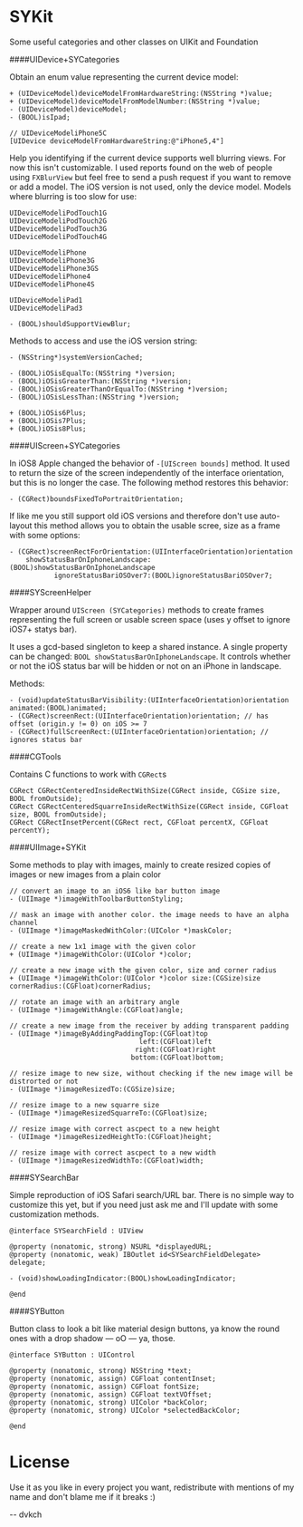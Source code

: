 SYKit
=======


Some useful categories and other classes on UIKit and Foundation


####UIDevice+SYCategories

Obtain an enum value representing the current device model:

	+ (UIDeviceModel)deviceModelFromHardwareString:(NSString *)value;
	+ (UIDeviceModel)deviceModelFromModelNumber:(NSString *)value;
	- (UIDeviceModel)deviceModel;
	- (BOOL)isIpad;

	// UIDeviceModeliPhone5C
	[UIDevice deviceModelFromHardwareString:@"iPhone5,4"]


Help you identifying if the current device supports well blurring views. For now this isn't customizable. I used reports found on the web of people using `FXBlurView` but feel free to send a push request if you want to remove or add a model. The iOS version is not used, only the device model. Models where blurring is too slow for use:

	UIDeviceModeliPodTouch1G
	UIDeviceModeliPodTouch2G
	UIDeviceModeliPodTouch3G
	UIDeviceModeliPodTouch4G
	
	UIDeviceModeliPhone
	UIDeviceModeliPhone3G
	UIDeviceModeliPhone3GS
	UIDeviceModeliPhone4
	UIDeviceModeliPhone4S
	
	UIDeviceModeliPad1
	UIDeviceModeliPad3
 
	- (BOOL)shouldSupportViewBlur;


Methods to access and use the iOS version string:

	- (NSString*)systemVersionCached;

	- (BOOL)iOSisEqualTo:(NSString *)version;
	- (BOOL)iOSisGreaterThan:(NSString *)version;
	- (BOOL)iOSisGreaterThanOrEqualTo:(NSString *)version;
	- (BOOL)iOSisLessThan:(NSString *)version;
	
	+ (BOOL)iOSis6Plus;
	+ (BOOL)iOSis7Plus;
	+ (BOOL)iOSis8Plus;

####UIScreen+SYCategories

In iOS8 Apple changed the behavior of `-[UIScreen bounds]` method. It used to return the size of the screen independently of the interface orientation, but this is no longer the case. The following method restores this behavior:

	- (CGRect)boundsFixedToPortraitOrientation;

If like me you still support old iOS versions and therefore don't use auto-layout this method allows you to obtain the usable scree, size as a frame with some options:

	- (CGRect)screenRectForOrientation:(UIInterfaceOrientation)orientation
    	showStatusBarOnIphoneLandscape:(BOOL)showStatusBarOnIphoneLandscape
        	   ignoreStatusBariOSOver7:(BOOL)ignoreStatusBariOSOver7;


####SYScreenHelper

Wrapper around `UIScreen (SYCategories)` methods to create frames representing the full screen or usable screen space (uses y offset to ignore iOS7+ statys bar). 

It uses a gcd-based singleton to keep a shared instance. A single property can be changed: `BOOL showStatusBarOnIphoneLandscape`. It controls whether or not the iOS status bar will be hidden or not on an iPhone in landscape.

Methods:

	- (void)updateStatusBarVisibility:(UIInterfaceOrientation)orientation animated:(BOOL)animated;
	- (CGRect)screenRect:(UIInterfaceOrientation)orientation; // has offset (origin.y != 0) on iOS >= 7
	- (CGRect)fullScreenRect:(UIInterfaceOrientation)orientation; // ignores status bar

####CGTools

Contains C functions to work with `CGRect`s

	CGRect CGRectCenteredInsideRectWithSize(CGRect inside, CGSize size, BOOL fromOutside);
	CGRect CGRectCenteredSquarreInsideRectWithSize(CGRect inside, CGFloat size, BOOL fromOutside);
	CGRect CGRectInsetPercent(CGRect rect, CGFloat percentX, CGFloat percentY);

####UIImage+SYKit

Some methods to play with images, mainly to create resized copies of images or new images from a plain color

	// convert an image to an iOS6 like bar button image
	- (UIImage *)imageWithToolbarButtonStyling;

	// mask an image with another color. the image needs to have an alpha channel
	- (UIImage *)imageMaskedWithColor:(UIColor *)maskColor;

	// create a new 1x1 image with the given color
	+ (UIImage *)imageWithColor:(UIColor *)color;

	// create a new image with the given color, size and corner radius
	+ (UIImage *)imageWithColor:(UIColor *)color size:(CGSize)size cornerRadius:(CGFloat)cornerRadius;

	// rotate an image with an arbitrary angle
	- (UIImage *)imageWithAngle:(CGFloat)angle;

	// create a new image from the receiver by adding transparent padding
	- (UIImage *)imageByAddingPaddingTop:(CGFloat)top
	                                left:(CGFloat)left
	                               right:(CGFloat)right
	                              bottom:(CGFloat)bottom;

	// resize image to new size, without checking if the new image will be distrorted or not
	- (UIImage *)imageResizedTo:(CGSize)size;
	
	// resize image to a new squarre size
	- (UIImage *)imageResizedSquarreTo:(CGFloat)size;
	
	// resize image with correct ascpect to a new height
	- (UIImage *)imageResizedHeightTo:(CGFloat)height;
	
	// resize image with correct ascpect to a new width
	- (UIImage *)imageResizedWidthTo:(CGFloat)width;


####SYSearchBar

Simple reproduction of iOS Safari search/URL bar. There is no simple way to customize this yet, but if you need just ask me and I'll update with some customization methods.

	@interface SYSearchField : UIView
	
	@property (nonatomic, strong) NSURL *displayedURL;
	@property (nonatomic, weak) IBOutlet id<SYSearchFieldDelegate> delegate;
	
	- (void)showLoadingIndicator:(BOOL)showLoadingIndicator;
	
	@end


####SYButton

Button class to look a bit like material design buttons, ya know the round ones with a drop shadow — oO — ya, those.

	@interface SYButton : UIControl
	
	@property (nonatomic, strong) NSString *text;
	@property (nonatomic, assign) CGFloat contentInset;
	@property (nonatomic, assign) CGFloat fontSize;
	@property (nonatomic, assign) CGFloat textVOffset;
	@property (nonatomic, strong) UIColor *backColor;
	@property (nonatomic, strong) UIColor *selectedBackColor;
	
	@end


License
===

Use it as you like in every project you want, redistribute with mentions of my name and don't blame me if it breaks :)

-- dvkch
 